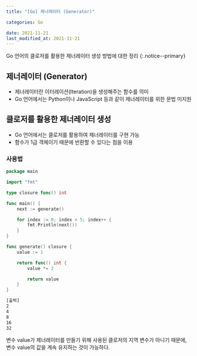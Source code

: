 ```yaml
---
title: "[Go] 제너레이터 (Generator)"

categories: Go

date: 2021-11-21
last_modified_at: 2021-11-21
---
```


Go 언어의 클로저를 활용한 제너레이터 생성 방법에 대한 정리
{:.notice--primary}

## 제너레이터 (Generator)

- 제너레이터란 이터레이션(Iteration)을 생성해주는 함수를 의미
- Go 언어에서는 Python이나 JavaScript 등과 같이 제너레이터를 위한 문법 미지원

## 클로저를 활용한 제너레이터 생성

- Go 언어에서는 클로저를 활용하여 제너레이터를 구현 가능
- 함수가 1급 객체이기 때문에 반환할 수 있다는 점을 이용

### 사용법

``` go
package main

import "fmt"

type closure func() int

func main() {
	next := generate()

	for index := 0; index < 5; index++ {
		fmt.Println(next())
	}
}

func generate() closure {
	value := 1

	return func() int {
		value *= 2

		return value
	}
}
```

``` bash
[출력]
2
4
8
16
32
```

변수 value가 제너레이터를 만들기 위해 사용된 클로저의 지역 변수가 아니기 때문에, 변수 value의 값을 계속 유지하는 것이 가능하다.
